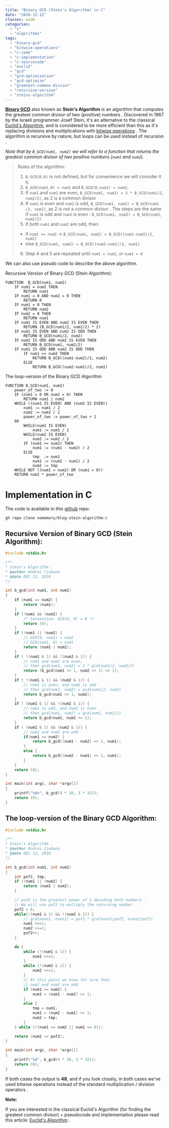 ```yaml
---
title: "Binary GCD (Stein's Algorithm) in C"
date: "2010-12-12"
classes: wide
categories: 
  - "c"
  - "algorithms"
tags: 
  - "binary-gcd"
  - "bitwise-operations"
  - "c-code"
  - "c-implementation"
  - "c-sourcecode"
  - "euclid"
  - "gcd"
  - "gcd-optimization"
  - "gcd-optimize"
  - "greatest-common-divisor"
  - "recursive-version"
  - "steins-algorithm"
---
```


[**Binary GCD**](https://en.wikipedia.org/wiki/Binary_GCD_algorithm?oldformat=true) also known as **Stein's Algorithm** is an algorithm that computes the greatest common divisor of two (positive) numbers . Discovered in 1967 by the Israeli programmer Josef Stein, it's an alternative to the classical [Euclid's Algorithm](/2010/12/11/euclids-algorithm), and is considered to be more efficient than this as it's replacing divisions and multiplications with [bitwise operations](http://en.wikipedia.org/wiki/Bitwise_operation) . The algorithm is recursive by nature, but loops can be used instead of recursion .

_Note that by `B_GCD(num1, num2)` we will refer to a function that returns the greatest common divisor of two positive numbers (`num1` and `num2`)._

> Rules of the algorithm:
> 
> 1. `B_GCD(0,0)` is not defined, but for convenience we will consider it `0`;
> 2. `B_GCD(num1,0) = num1` and `B_GCD(0,num2) = num2`;
> 3. If `num1` and `num2` are even, `B_GCD(num1, num2) = 2 * B_GCD(num1/2, num2/2)`, as 2 is a common divisor
> 4. If `num1` is even and `num2` is odd, `B_GCD(num1, num2) = B_GCD(num1 /2, num2)`, as 2 is not a common divisor . The steps are the same if `num1` is odd and `num2` is even : `B_GCD(num1, num2) = B_GCD(num1, num2/2)`
> 5. If both `num1` and `num2` are odd, then:
> * if `num1 >= num2`  -> `B_GCD(num1, num2) = B_GCD((num1-num2)/2, num2)`
> * else `B_GCD(num1, num2) = B_GCD((num2-num1)/2, num1)`
> 6. Step 4 and 5 are repeated until `num1 = num2`, or `num1 = 0`

We can also use pseudo code to describe the above algorithm.

Recursive Version of Binary GCD (Stein Algorithm):

```
FUNCTION  B_GCD(num1, num2)
	IF num1 = num2 THEN
		RETURN num1
	IF num1 = 0 AND num2 = 0 THEN
		RETURN 0
	IF num1 = 0 THEN
		RETURN num2
	IF num2 = 0 THEN
		RETURN num1
	IF num1 IS EVEN AND num2 IS EVEN THEN
		RETURN (B_GCD(num1/2, num2/2) * 2)
	IF num1 IS EVEN AND num2 IS ODD THEN
		RETURN B_GCD(num1/2, num2)
	IF num1 IS ODD AND num2 IS EVEN THEN
		RETURN B_GCD(num1, num2/2)
	IF num1 IS ODD AND num2 IS ODD THEN
		IF num1 >= num2 THEN
			RETURN B_GCD((num1-num2)/2, num2)
		ELSE
			RETURN B_GCD((num2-num1)/2, num1)
```			

The loop-version of the Binary GCD Algorithm

```
FUNCTION B_GCD(num1, num2)
	power_of_two := 0
	IF (num1 = 0 OR num2 = 0) THEN
		RETURN num1 | num2
	WHILE ((num1 IS EVEN) AND (num2 IS EVEN))
		num1 := num1 / 2
		num2 := num2 / 2
		power_of_two := power_of_two + 1
	DO
		WHILE(num1 IS EVEN)
			num1 := num1 / 2
		WHILE(num2 IS EVEN)
			num2 := num2 / 2
		IF (num1 >= num2) THEN
			num1 := (num1 - num2) / 2
		ELSE
			tmp  := num1
			num1 := (num2 - num1) / 2
			num2 := tmp
	WHILE NOT ((num1 = num2) OR (num1 = 0))
	RETURN num2 * power_of_two
```


# Implementation in C

The code is available in this [github](https://github.com/nomemory/blog-stein-algorithm-c) repo:

```shell
gh repo clone nomemory/blog-stein-algorithm-c
```

## Recursive Version of Binary GCD (Stein Algorithm):

```c
#include <stdio.h>

/**
* Stein's Algorithm .
* @author Andrei Ciobanu
* @date DEC 12, 2010
*/

int b_gcd(int num1, int num2)
{
	if (num1 == num2) {
		return (num1);
	}
	if (!num1 && !num2) {
		/* Convention: GCD(0, 0) = 0 */
		return (0);
	}
	if (!num1 || !num2) {
		// GCD(0, num2) = num2 
		// GCD(num1, 0) = num1
		return (num1 | num2);
	}
	if ( !(num1 & 1) && !(num2 & 1)) {
		// num1 and num2 are even, 
		// then gcd(num1, num2) = 2 * gcd(num1/2, num2/2)
		return (b_gcd(num1 >> 1, num2 >> 1) << 1);
	}
	if ( !(num1 & 1) && (num2 & 1)) {
		// num1 is even, and num2 is odd 
		// then gcd(num1, num2) = gcd(num1/2, num2)
		return b_gcd(num1 >> 1, num2);
	}
	if ( (num1 & 1) && !(num2 & 1)) {
		// num1 is odd, and num2 is even
		// then gcd(num1, num2) = gcd(num1, num2/2)
		return b_gcd(num1, num2 >> 1);
	}
	if ( (num1 & 1) && (num2 & 1)) {
		// num1 and num2 are odd
		if(num1 >= num2) {
			return b_gcd((num1 - num2) >> 1, num1);
		}
		else {
			return b_gcd((num2 - num1) >> 1, num1);
		}
	}
	return (0);
}

int main(int argc, char *argv[])
{
	printf("%dn", b_gcd(9 * 16, 3 * 32));
	return (0);
} 
```

## The loop-version of the Binary GCD Algorithm:

```c
#include <stdio.h> 

/**
* Stein's Algorithm .
* @author Andrei Ciobanu
* @date DEC 12, 2010
*/

int b_gcd(int num1, int num2)
{
	int pof2, tmp;
	if (!num1 || !num2) {
		return (num1 | num2);
	}

	// pof2 is the greatest power of 2 deviding both numbers .
	// We will use pof2 to multiply the returning number .
	pof2 = 0;
	while(!(num1 & 1) && !(num2 & 1)) {
		// gcd(even1, even1) = pof2 * gcd(even1/pof2, even2/pof2)
		num1 >>=1;
		num2 >>=1;
		pof2++;
	}

	do {
		while (!(num1 & 1)) {
			num1 >>=1;
		}
		while (!(num2 & 1)) {
			num2 >>=1;
		}
		// At this point we know for sure that
		// num1 and num2 are odd
		if (num1 >= num2) {
			num1 = (num1 - num2) >> 1;
		}
		else {
			tmp = num1;
			num1 = (num2 - num1) >> 1;
			num2 = tmp;
		}
	} while (!(num1 == num2 || num1 == 0));

	return (num2 << pof2);
}

int main(int argc, char *argv[])
{
	printf("%d", b_gcd(9 * 16, 3 * 32));
	return (0);
}
```

If both cases the output is **48**, and if you look closely, in both cases we've used bitwise operations instead of the standard multiplication / division operators .

**Note:**

If you are interested in the classical Euclid's Algorithm (for finding the greatest common divisor) + pseudocode and implementation please read this article: [Euclid's Algorithm](2010/12/11/euclids-algorithm/) .
